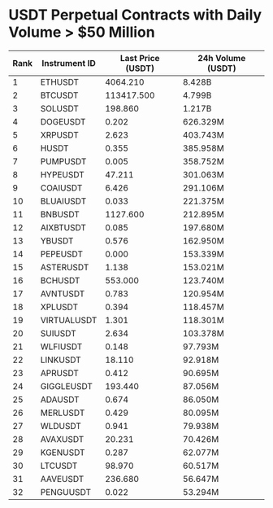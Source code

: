 # USDT Perpetual Contracts with Daily Volume > $50 Million

| Rank | Instrument ID | Last Price (USDT) | 24h Volume (USDT) |
|------|---------------|-------------------|-------------------|
| 1 | ETHUSDT | 4064.210 | 8.428B |
| 2 | BTCUSDT | 113417.500 | 4.799B |
| 3 | SOLUSDT | 198.860 | 1.217B |
| 4 | DOGEUSDT | 0.202 | 626.329M |
| 5 | XRPUSDT | 2.623 | 403.743M |
| 6 | HUSDT | 0.355 | 385.958M |
| 7 | PUMPUSDT | 0.005 | 358.752M |
| 8 | HYPEUSDT | 47.211 | 301.063M |
| 9 | COAIUSDT | 6.426 | 291.106M |
| 10 | BLUAIUSDT | 0.033 | 221.375M |
| 11 | BNBUSDT | 1127.600 | 212.895M |
| 12 | AIXBTUSDT | 0.085 | 197.680M |
| 13 | YBUSDT | 0.576 | 162.950M |
| 14 | PEPEUSDT | 0.000 | 153.339M |
| 15 | ASTERUSDT | 1.138 | 153.021M |
| 16 | BCHUSDT | 553.000 | 123.740M |
| 17 | AVNTUSDT | 0.783 | 120.954M |
| 18 | XPLUSDT | 0.394 | 118.457M |
| 19 | VIRTUALUSDT | 1.301 | 118.301M |
| 20 | SUIUSDT | 2.634 | 103.378M |
| 21 | WLFIUSDT | 0.148 | 97.793M |
| 22 | LINKUSDT | 18.110 | 92.918M |
| 23 | APRUSDT | 0.412 | 90.695M |
| 24 | GIGGLEUSDT | 193.440 | 87.056M |
| 25 | ADAUSDT | 0.674 | 86.050M |
| 26 | MERLUSDT | 0.429 | 80.095M |
| 27 | WLDUSDT | 0.941 | 79.938M |
| 28 | AVAXUSDT | 20.231 | 70.426M |
| 29 | KGENUSDT | 0.287 | 62.077M |
| 30 | LTCUSDT | 98.970 | 60.517M |
| 31 | AAVEUSDT | 236.680 | 56.647M |
| 32 | PENGUUSDT | 0.022 | 53.294M |
